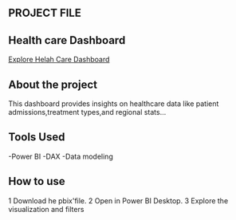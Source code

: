 ## PROJECT FILE
## Health care Dashboard
[Explore Helah Care Dashboard](https://github.com/Archana-04-cmyk/Archana-A-C/blob/main/Health%20Care%20Dashboard%20Development.pbix)
## About the project
This dashboard provides insights on healthcare data like patient admissions,treatment types,and regional stats...
## Tools Used
-Power BI
-DAX
-Data modeling
## How to use
1 Download he pbix'file.
2 Open in Power BI Desktop.
3 Explore the visualization and filters
